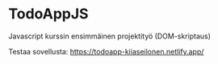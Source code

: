 # TodoAppJS
 Javascript kurssin ensimmäinen projektityö (DOM-skriptaus)

Testaa sovellusta:
https://todoapp-kiiaseilonen.netlify.app/
